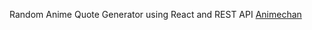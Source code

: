 Random Anime Quote Generator using React and REST API [Animechan](https://github.com/rocktimsaikia/anime-chan) 
